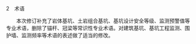 2  术语

    本次修订补充了岩体基坑、土岩组合基坑、基坑设计安全等级、监测预警值等专业术语，删除了锚杆、冠梁等常识性专业术语。对建筑基坑、基坑工程监测、围护墙、监测频率等术语的表述做了适当的修改。